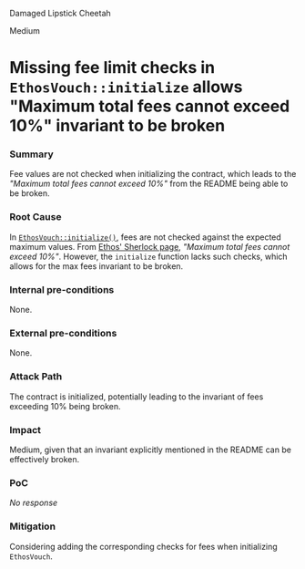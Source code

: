 Damaged Lipstick Cheetah

Medium

# Missing fee limit checks in `EthosVouch::initialize` allows "Maximum total fees cannot exceed 10%" invariant to be broken

### Summary

Fee values are not checked when initializing the contract, which leads to the _"Maximum total fees cannot exceed 10%"_ from the README being able to be broken.

### Root Cause

In [`EthosVouch::initialize()`](https://github.com/sherlock-audit/2024-11-ethos-network-ii/blob/main/ethos/packages/contracts/contracts/EthosVouch.sol#L259), fees are not checked against the expected maximum values. From [Ethos' Sherlock page](https://audits.sherlock.xyz/contests/675), _"Maximum total fees cannot exceed 10%"_. However, the `initialize` function lacks such checks, which allows for the max fees invariant to be broken.



### Internal pre-conditions

None.

### External pre-conditions

None.

### Attack Path

The contract is initialized, potentially leading to the invariant of fees exceeding 10% being broken.

### Impact

Medium, given that an invariant explicitly mentioned in the README can be effectively broken.

### PoC

_No response_

### Mitigation

Considering adding the corresponding checks for fees when initializing `EthosVouch`.
